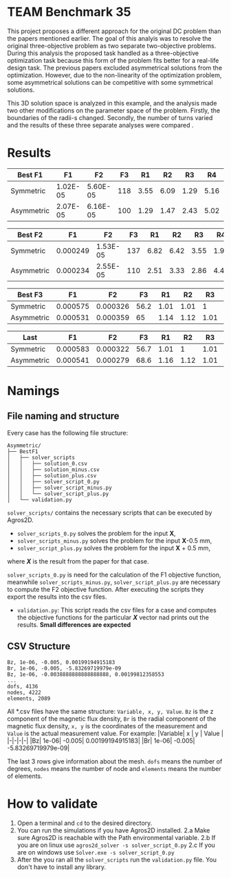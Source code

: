 # TEAM Benchmark 35

This project proposes a different approach for the original DC problem than the papers mentioned earlier. 
The goal of this analyis was to resolve the original three-objective problem as two separate two-objective problems.
During this analysis the proposed task handled as a three-objective optimization task because this form of the problem 
fits better for a real-life design task. 
The previous papers excluded asymmetrical solutions from the optimization. However, 
due to the non-linearity of the optimization problem, some asymmetrical solutions can be competitive with some symmetrical solutions.

This 3D solution space is analyzed in this example, and the analysis made two other modifications on the parameter space of the problem. 
Firstly, the boundaries of the radii-s changed. Secondly, the number of turns varied and the results of these three separate analyses were compared .

# Results

| Best F1    | F1       | F2       | F3  | R1   | R2   | R3   | R4   | R5   | R6   | R7   | R8  | R9   | R10  | R11  | R12  | R13  | R14  | R15  | R16  | R17  | R18  | R19  | R20  |
|------------|----------|----------|-----|------|------|------|------|------|------|------|-----|------|------|------|------|------|------|------|------|------|------|------|------|
| Symmetric  | 1.02E-05 | 5.60E-05 | 118 | 3.55 | 6.09 | 1.29 | 5.16 | 5.76 | 7.22 | 7    | 7.5 | 7.5  | 7.9  | 7.9  | 7.5  | 7.5  | 7    | 7.22 | 5.76 | 5.16 | 1.29 | 6.09 | 3.55 |
| Asymmetric | 2.07E-05 | 6.16E-05 | 100 | 1.29 | 1.47 | 2.43 | 5.02 | 6.42 | 5.43 | 6.54 | 6.8 | 6.99 | 7.14 | 7.18 | 6.92 | 6.69 | 6.67 | 5.82 | 5.55 | 4.47 | 1.47 | 4.61 | 1.06 |


| Best F2    | F1       | F2       | F3  | R1   | R2   | R3   | R4   | R5   | R6   | R7   | R8   | R9   | R10   | R11  | R12  | R13  | R14  | R15  | R16  | R17  | R18  | R19  | R20  |
|------------|----------|----------|-----|------|------|------|------|------|------|------|------|------|-------|------|------|------|------|------|------|------|------|------|------|
| Symmetric  | 0.000249 | 1.53E-05 | 137 | 6.82 | 6.42 | 3.55 | 1.97 | 5.33 | 7.07 | 8.99 | 8.69 | 9.76 | 9.99  | 9.99 | 9.76 | 8.69 | 8.99 | 7.07 | 5.33 | 1.97 | 3.55 | 6.42 | 6.82 |
| Asymmetric | 0.000234 | 2.55E-05 | 110 | 2.51 | 3.33 | 2.86 | 4.44 | 4.98 | 6.44 | 6.92 | 8.97 | 7.42 | 10.82 | 8.03 | 8.18 | 8.39 | 7.11 | 6    | 5.01 | 3.75 | 1.5  | 2.57 | 1.09 |


| Best F3    | F1       | F2       | F3   | R1   | R2   | R3   | R4   | R5   | R6   | R7   | R8   | R9   | R10  | R11  | R12  | R13  | R14  | R15  | R16  | R17  | R18  | R19  | R20  |
|------------|----------|----------|------|------|------|------|------|------|------|------|------|------|------|------|------|------|------|------|------|------|------|------|------|
| Symmetric  | 0.000575 | 0.000326 | 56.2 | 1.01 | 1.01 | 1    | 1.01 | 1    | 1.02 | 5.51 | 5.5  | 5.55 | 5.51 | 5.51 | 5.55 | 5.5  | 5.51 | 1.02 | 1    | 1.01 | 1    | 1.01 | 1.01 |
| Asymmetric | 0.000531 | 0.000359 | 65   | 1.14 | 1.12 | 1.01 | 1.29 | 1.03 | 5.48 | 5.65 | 5.75 | 6.03 | 6.62 | 5.69 | 5.67 | 5.73 | 5.54 | 1.31 | 1.37 | 1.17 | 1.07 | 1.08 | 1.26 |


| Last       | F1       | F2       | F3   | R1   | R2   | R3   | R4   | R5   | R6   | R7   | R8   | R9   | R10  | R11  | R12  | R13  | R14  | R15  | R16  | R17  | R18  | R19  | R20  |
|------------|----------|----------|------|------|------|------|------|------|------|------|------|------|------|------|------|------|------|------|------|------|------|------|------|
| Symmetric  | 0.000583 | 0.000322 | 56.7 | 1.01 | 1    | 1.01 | 1.01 | 1.04 | 1.15 | 5.61 | 5.5  | 5.5  | 5.54 | 5.54 | 5.5  | 5.5  | 5.61 | 1.15 | 1.04 | 1.01 | 1.01 | 1    | 1.01 |
| Asymmetric | 0.000541 | 0.000279 | 68.6 | 1.16 | 1.12 | 1.01 | 1.67 | 1.15 | 4.35 | 5.84 | 6.07 | 5.96 | 6.71 | 6.08 | 6.49 | 6.38 | 5.94 | 1.3  | 3.15 | 1.17 | 1.08 | 1.03 | 1    |

# Namings

## File naming and structure

Every case has the following file structure:
```
Asymmetric/
├── BestF1
│   ├── solver_scripts
│   │   ├── solution_0.csv
│   │   ├── solution_minus.csv
│   │   ├── solution_plus.csv
│   │   ├── solver_script_0.py
│   │   ├── solver_script_minus.py
│   │   └── solver_script_plus.py
│   └── validation.py
```

```solver_scripts/``` contains the necessary scripts that can be executed by Agros2D.  

- ```solver_scripts_0.py``` solves the problem for the input **X**,
- ```solver_scripts_minus.py``` solves the problem for the input **X**-0.5 mm,
- ```solver_script_plus.py``` solves the problem for the input **X** + 0.5 mm,

where ***X*** is the result from the paper for that case.

```solver_scripts_0.py``` is need for the calculation of the F1 objective function, meanwhile  ```solver_scripts_minus.py```, ```solver_script_plus.py``` are necessary to compute the F2 objective function. After executing the scripts they export the results into the csv files.

- ```validation.py```:
This script reads the csv files for a case and computes the objective functions for the particular ***X*** vector nad prints out the results. **Small differences are expected**

## CSV Structure

```csv
Bz, 1e-06, -0.005, 0.00199194915183
Br, 1e-06, -0.005, -5.83269719979e-09
Bz, 1e-06, -0.0038888888888888888, 0.00199812358553
...
dofs, 4136
nodes, 4222
elements, 2089
```

All *.csv files have the same structure: ```Variable, x, y, Value```. ```Bz``` is the z component of the magnetic flux density, ```Br``` is the radial component of the magnetic flux density, ```x, y``` is the coordinates of the measurement and ```Value``` is the actual measurement value. For example:
|Variable| x | y | Value |
|-|-|-|-|
|Bz| 1e-06| -0.005| 0.00199194915183|
|Br| 1e-06| -0.005| -5.83269719979e-09|

The last 3 rows give information about the mesh. ```dofs``` means the number of degrees, ```nodes``` means the number of node and ```elements``` means the number of elements.

# How to validate

1. Open a terminal and ```cd``` to the desired directory.
2. You can run the simulations if you have Agros2D installed.
2.a Make sure Agros2D is reachable with the Path environmental variable. 
2.b If you are on linux use ```agros2d_solver -s solver_script_0.py```
2.c If you are on windows use ```Solver.exe -s solver_script_0.py```
3. After the you ran all the ```solver_scripts``` run the ```validation.py``` file. You don't have to install any library.
